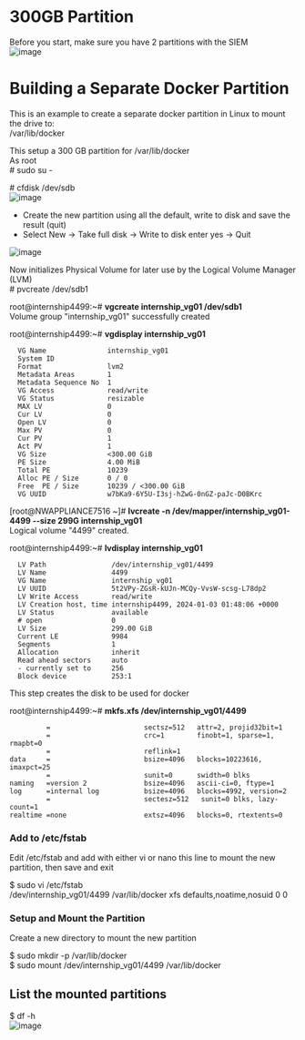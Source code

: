 # 300GB Partition
Before you start, make sure you have 2 partitions with the SIEM<br>
![image](https://github.com/user-attachments/assets/b7b9cffe-74d9-4b5f-a895-59b4c8cf7e49)

# Building a Separate Docker Partition

This is an example to create a separate docker partition in Linux to mount the drive to:<br>
/var/lib/docker

This setup a 300 GB partition for /var/lib/docker<br>
As root<br>
\# sudo su -<br>

\# cfdisk /dev/sdb<br>
![image](https://github.com/bruneaug/DShield-SIEM/assets/48228401/1a9db609-fd6f-489e-9bfe-161357720163)
* Create the new partition using all the default, write to disk and save the result (quit)<br>
* Select New -> Take full disk -> Write to disk enter yes -> Quit<br>

![image](https://github.com/bruneaug/DShield-SIEM/assets/48228401/e1977c75-af8f-4cc4-9ed7-7f437ce910cf)

Now initializes Physical Volume for later use by the Logical Volume Manager (LVM)<br>
\# pvcreate /dev/sdb1<br>

root@internship4499:~# **vgcreate internship_vg01 /dev/sdb1**<br>
  Volume group "internship_vg01" successfully created<br>

root@internship4499:~# **vgdisplay internship_vg01**<br>
```  --- Volume group ---
  VG Name               internship_vg01
  System ID
  Format                lvm2
  Metadata Areas        1
  Metadata Sequence No  1
  VG Access             read/write
  VG Status             resizable
  MAX LV                0
  Cur LV                0
  Open LV               0
  Max PV                0
  Cur PV                1
  Act PV                1
  VG Size               <300.00 GiB
  PE Size               4.00 MiB
  Total PE              10239
  Alloc PE / Size       0 / 0
  Free  PE / Size       10239 / <300.00 GiB
  VG UUID               w7bKa9-6Y5U-I3sj-hZwG-0nGZ-paJc-D0BKrc
```

[root@NWAPPLIANCE7516 ~]# **lvcreate -n /dev/mapper/internship_vg01-4499 --size 299G internship_vg01**<br>
  Logical volume "4499" created.

root@internship4499:~# **lvdisplay internship_vg01**<br>
```  --- Logical volume ---
  LV Path                /dev/internship_vg01/4499
  LV Name                4499
  VG Name                internship_vg01
  LV UUID                5t2VPy-ZGsR-kUJn-MCQy-VvsW-scsg-L78dp2
  LV Write Access        read/write
  LV Creation host, time internship4499, 2024-01-03 01:48:06 +0000
  LV Status              available
  # open                 0
  LV Size                299.00 GiB
  Current LE             9984
  Segments               1
  Allocation             inherit
  Read ahead sectors     auto
  - currently set to     256
  Block device           253:1
```
This step creates the disk to be used for docker<br>

root@internship4499:~# **mkfs.xfs /dev/internship_vg01/4499**
```meta-data=/dev/internship_vg01/4499 isize=512    agcount=4, agsize=2555904 blks
         =                       sectsz=512   attr=2, projid32bit=1
         =                       crc=1        finobt=1, sparse=1, rmapbt=0
         =                       reflink=1
data     =                       bsize=4096   blocks=10223616, imaxpct=25
         =                       sunit=0      swidth=0 blks
naming   =version 2              bsize=4096   ascii-ci=0, ftype=1
log      =internal log           bsize=4096   blocks=4992, version=2
         =                       sectesz=512   sunit=0 blks, lazy-count=1
realtime =none                   extsz=4096   blocks=0, rtextents=0
```

### Add to /etc/fstab
Edit /etc/fstab and add with either vi or nano this line to mount the new partition, then save and exit<br>

$ sudo vi /etc/fstab<br>
/dev/internship_vg01/4499 /var/lib/docker xfs defaults,noatime,nosuid 0 0<br>

### Setup and Mount the Partition
Create a new directory to mount the new partition

$ sudo mkdir -p /var/lib/docker<br>
$ sudo mount /dev/internship_vg01/4499 /var/lib/docker<br>

## List the mounted partitions<br>
$ df -h<br>
![image](https://github.com/bruneaug/DShield-SIEM/assets/48228401/7ad6f80e-3551-4f22-a279-8929358804ee)



